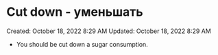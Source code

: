 # Cut down - уменьшать

Created: October 18, 2022 8:29 AM
Updated: October 18, 2022 8:29 AM

- You should be cut down a sugar consumption.